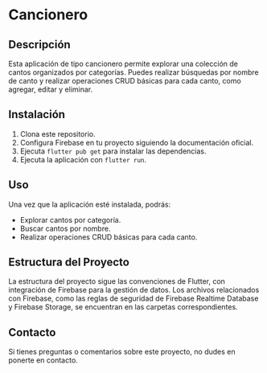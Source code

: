 # Cancionero

## Descripción

Esta aplicación de tipo cancionero permite explorar una colección de cantos organizados por categorías. Puedes realizar búsquedas por nombre de canto y realizar operaciones CRUD básicas para cada canto, como agregar, editar y eliminar.

## Instalación

1. Clona este repositorio.
2. Configura Firebase en tu proyecto siguiendo la documentación oficial.
3. Ejecuta `flutter pub get` para instalar las dependencias.
4. Ejecuta la aplicación con `flutter run`.

## Uso

Una vez que la aplicación esté instalada, podrás:

- Explorar cantos por categoría.
- Buscar cantos por nombre.
- Realizar operaciones CRUD básicas para cada canto.

## Estructura del Proyecto

La estructura del proyecto sigue las convenciones de Flutter, con integración de Firebase para la gestión de datos. Los archivos relacionados con Firebase, como las reglas de seguridad de Firebase Realtime Database y Firebase Storage, se encuentran en las carpetas correspondientes.

## Contacto

Si tienes preguntas o comentarios sobre este proyecto, no dudes en ponerte en contacto.
